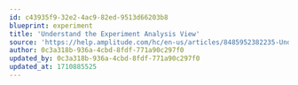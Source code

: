 ```yaml
---
id: c43935f9-32e2-4ac9-82ed-9513d66203b8
blueprint: experiment
title: 'Understand the Experiment Analysis View'
source: 'https://help.amplitude.com/hc/en-us/articles/8485952382235-Understand-the-Experiment-Analysis-view'
author: 0c3a318b-936a-4cbd-8fdf-771a90c297f0
updated_by: 0c3a318b-936a-4cbd-8fdf-771a90c297f0
updated_at: 1710885525
---
```

